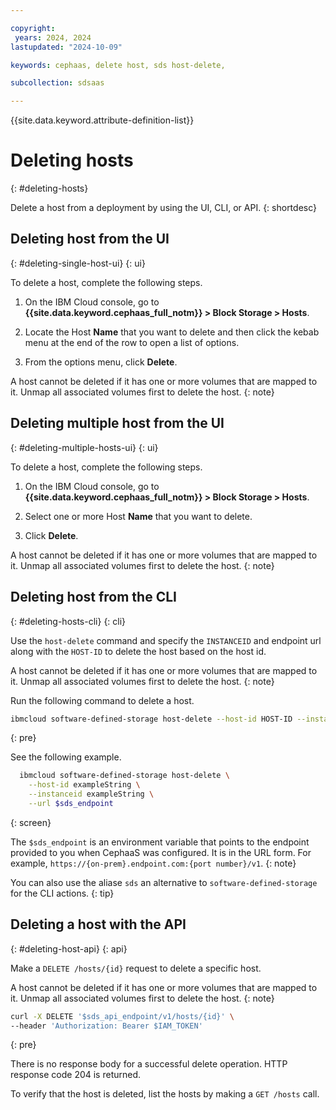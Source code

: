 ```yaml
---

copyright:
 years: 2024, 2024
lastupdated: "2024-10-09"

keywords: cephaas, delete host, sds host-delete,

subcollection: sdsaas

---
```


{{site.data.keyword.attribute-definition-list}}

# Deleting hosts
{: #deleting-hosts}

Delete a host from a deployment by using the UI, CLI, or API.
{: shortdesc}


## Deleting host from the UI
{: #deleting-single-host-ui}
{: ui}

To delete a host, complete the following steps.

1. On the IBM Cloud console, go to **{{site.data.keyword.cephaas_full_notm}} > Block Storage > Hosts**.

2. Locate the Host **Name** that you want to delete and then click the kebab menu at the end of the row to open a list of options.

3. From the options menu, click **Delete**.

A host cannot be deleted if it has one or more volumes that are mapped to it. Unmap all associated volumes first to delete the host.
{: note}

## Deleting multiple host from the UI
{: #deleting-multiple-hosts-ui}
{: ui}

To delete a host, complete the following steps.

1. On the IBM Cloud console, go to **{{site.data.keyword.cephaas_full_notm}} > Block Storage > Hosts**.

2. Select one or more Host **Name** that you want to delete.

3. Click **Delete**.

A host cannot be deleted if it has one or more volumes that are mapped to it. Unmap all associated volumes first to delete the host.
{: note}




## Deleting host from the CLI
{: #deleting-hosts-cli}
{: cli}

Use the `host-delete` command and specify the `INSTANCEID` and endpoint url along with the `HOST-ID` to delete the host based on the host id.

A host cannot be deleted if it has one or more volumes that are mapped to it. Unmap all associated volumes first to delete the host.
{: note}

Run the following command to delete a host.

```sh
ibmcloud software-defined-storage host-delete --host-id HOST-ID --instanceid INSTANCEID --url string
```
{: pre}

See the following example.

```bash
  ibmcloud software-defined-storage host-delete \
    --host-id exampleString \
    --instanceid exampleString \
    --url $sds_endpoint
```
{: screen}

The `$sds_endpoint` is an environment variable that points to the endpoint provided to you when CephaaS was configured. It is in the URL form. For example, `https://{on-prem}.endpoint.com:{port number}/v1`.
{: note}

You can also use the aliase `sds` an alternative to `software-defined-storage` for the CLI actions.
{: tip}


## Deleting a host with the API
{: #deleting-host-api}
{: api}

Make a `DELETE /hosts/{id}` request to delete a specific host.

A host cannot be deleted if it has one or more volumes that are mapped to it. Unmap all associated volumes first to delete the host.
{: note}

```sh
curl -X DELETE '$sds_api_endpoint/v1/hosts/{id}' \
--header 'Authorization: Bearer $IAM_TOKEN'
```
{: pre}

There is no response body for a successful delete operation. HTTP response code 204 is returned.

To verify that the host is deleted, list the hosts by making a `GET /hosts` call.
